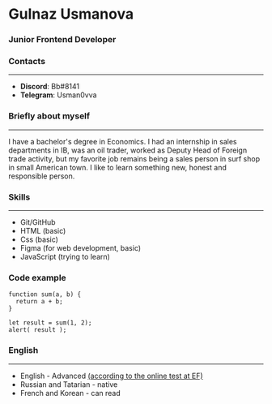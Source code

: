 # Gulnaz Usmanova
### Junior Frontend Developer

### Contacts
---

- **Discord**: Bb#8141
- **Telegram**: Usman0vva

### Briefly about myself
---

I have a bachelor's degree in Economics. I had an internship in sales departments in IB, was an oil trader,
worked as Deputy Head of Foreign trade activity, but my favorite job remains being a sales person 
in surf shop in small American town.
I like to learn something new, honest and responsible person.

### Skills
---

- Git/GitHub
- HTML (basic)
- Css (basic)
- Figma (for web development, basic)
- JavaScript (trying to learn)

### Code example

```
function sum(a, b) {
  return a + b;
}

let result = sum(1, 2);
alert( result );

```

### English
---

- English - Advanced [(according to the online test at EF)](https://https://www.efset.org/quick-check/)
- Russian and Tatarian - native
- French and Korean - can read 

 

